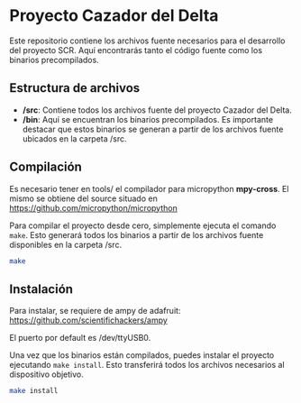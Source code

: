 
# Proyecto Cazador del Delta

Este repositorio contiene los archivos fuente necesarios para el desarrollo del proyecto SCR. Aquí encontrarás tanto el código fuente como los binarios precompilados.

## Estructura de archivos

- **/src**: Contiene todos los archivos fuente del proyecto Cazador del Delta.
- **/bin**: Aquí se encuentran los binarios precompilados. Es importante destacar que estos binarios se generan a partir de los archivos fuente ubicados en la carpeta /src.
  
## Compilación

Es necesario tener en tools/ el compilador para micropython **mpy-cross**. El mismo se obtiene del source situado en https://github.com/micropython/micropython

Para compilar el proyecto desde cero, simplemente ejecuta el comando `make`. Esto generará todos los binarios a partir de los archivos fuente disponibles en la carpeta /src.

```bash
make
```

## Instalación

Para instalar, se requiere de ampy de adafruit: https://github.com/scientifichackers/ampy

El puerto por default es /dev/ttyUSB0.

Una vez que los binarios están compilados, puedes instalar el proyecto ejecutando `make install`. Esto transferirá todos los archivos necesarios al dispositivo objetivo.

```bash
make install
```


